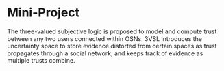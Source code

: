 # Mini-Project
The three-valued subjective logic is proposed to model and compute trust between any two  users connected within OSNs. 3VSL introduces the uncertainty space to store evidence distorted from certain  spaces as trust propagates through a social network, and keeps track of evidence as multiple trusts combine.
